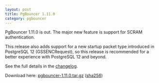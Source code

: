 ```yaml
---
layout: post
title: PgBouncer 1.11.0
category: pgbouncer
---
```


PgBouncer 1.11.0 is out.  The major new feature is support for SCRAM
authentication.

This release also adds support for a new startup packet type
introduced in PostgreSQL 12 (GSSENCRequest), so this release is
recommended for a better experience with PostgreSQL 12 and beyond.

See the full details in the [changelog](/changelog.html#pgbouncer-111x).

Download here:
[pgbouncer-1.11.0.tar.gz](/downloads/files/1.11.0/pgbouncer-1.11.0.tar.gz)
([sha256](/downloads/files/1.11.0/pgbouncer-1.11.0.tar.gz.sha256))
